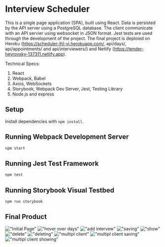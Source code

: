# Interview Scheduler

This is a single page application (SPA), built using React. Data is persisted by the API server using a PostgreSQL database. The client communicate with an API servier using websocket in JSON format. Jest tests are used through the development of the project. The final project is deploied on Heroku (https://scheduler-lhl-yi.herokuapp.com/, api/days/, api/appointments/ and api/interviewers/) and Netlify (https://tender-heyrovsky-137311.netlify.app).

Technical Specs:

1. React
2. Webpack, Babel
3. Axios, WebSockets
4. Storybook, Webpack Dev Server, Jest, Testing Library
5. Node.js and express

## Setup

Install dependencies with `npm install`.

## Running Webpack Development Server

```sh
npm start
```

## Running Jest Test Framework

```sh
npm test
```

## Running Storybook Visual Testbed

```sh
npm run storybook
```

## Final Product

!["Initial Page"](public/images/1.png)
!["hover over days"](public/images/2.png)
!["add intervew"](public/images/3.png)
!["saving"](public/images/4.png)
!["show"](public/images/show.png)
!["delete"](public/images/5.png)
!["deleting"](public/images/6.png)
!["multipl client"](public/images/7.png)
!["multipl client saving"](public/images/8.png)
!["multipl client showing"](public/images/9.png)
